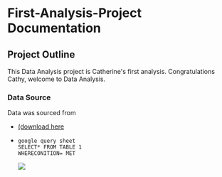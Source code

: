 # First-Analysis-Project Documentation
## Project Outline
This Data Analysis project is Catherine's first analysis. Congratulations Cathy, welcome to Data Analysis.
### Data Source 
Data was sourced from  
- [(download here](https://www.kaggle.com/datasets)
- ```
  google query sheet
  SELECT* FROM TABLE 1
  WHERECONITION= MET
  ```
  ![](133593073669319494.jpg)
